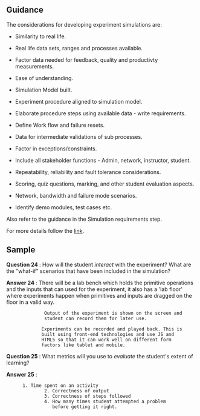 ## Guidance
   The considerations for developing experiment simulations are:

   + Similarity to real life.

   + Real life data sets, ranges and processes available. 

   + Factor data needed for feedback, quality and productivty measurements.

   + Ease of understanding.

   + Simulation Model built.

   + Experiment procedure aligned to simulation model.

   + Elaborate procedure steps using available data - write requirements.

   + Define Work flow and failure resets.

   + Data for intermediate validations of sub processes.

   + Factor in exceptions/constraints.

   + Include all stakeholder functions - Admin, network, instructor, student.

   + Repeatability, reliability and fault tolerance considerations.

   + Scoring, quiz questions, marking, and other student evaluation aspects.

   + Network, bandwidth and failure mode scenarios.

   + Identify demo modules, test cases etc.
     
   Also refer to the guidance in the Simulation requirements step. 
     
For more details follow the [link](http://community.virtual-labs.ac.in/docs/ph3-new-exp-dev/).     

## Sample

   **Question 24** : How will the student _interact_ with
                     the experiment?  What are the "what-if"
                     scenarios that have been included in
                     the simulation?
   
   **Answer 24** : There will be a lab bench which holds the primitive
                  operations and the inputs that can used for the
                  experiment, it also has a 'lab floor' where
                  experiments happen when primitives and inputs are
                  dragged on the floor in a valid way.

                  Output of the experiment is shown on the screen and
                  student can record them for later use.

                 Experiments can be recorded and played back. This is
                 built using front-end technologies and use JS and
                 HTML5 so that it can work well on different form
                 factors like tablet and mobile.

  **Question 25** : What metrics will you use to _evaluate_
                   the student's extent of learning?


   **Answer 25** : 
                  
   		  1. Time spent on an activity
                  2. Correctness of output
                  3. Correctness of steps followed
                  4. How many times student attempted a problem
                     before getting it right.
